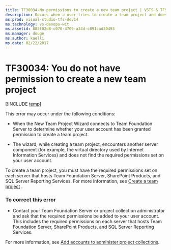 ```yaml
---
title: TF30034-No permissions to create a new team project | VSTS & TFS
description: Occurs when a user tries to create a team project and doesn't have the required permissions
ms.prod: visual-studio-tfs-dev14
ms.technology: vs-devops-wit
ms.assetid: 885f02d8-c070-4709-a34d-c891cad30493
ms.manager: douge
ms.author: kaelli
ms.date: 02/22/2017
---
```



# TF30034: You do not have permission to create a new team project

[!INCLUDE [temp](../../../_shared/dev15-version-header.md)]

This error may occur under the following conditions:  
  
-   When the New Team Project Wizard connects to Team Foundation Server to determine whether your user account has been granted permission to create a team project.  
  
-   The wizard, while creating a team project, encounters another server component (for example, the virtual directory used by Internet Information Services) and does not find the required permissions set on your user account.  
  
 To create a team project, you must have the required permissions set on each server that hosts Team Foundation Server, SharePoint Products, and SQL Server Reporting Services. For more information, see [Create a team project](../../../../accounts/create-team-project.md) .  
  
### To correct this error  
  
-   Contact your Team Foundation Server or project collection administrator and ask that the required permissions be added to your user account. This includes the required permissions on each server that hosts Team Foundation Server, SharePoint Products, and SQL Server Reporting Services.  
  
For more information, see [Add accounts to administer project collections](../../../../security/set-project-collection-level-permissions.md).  
  